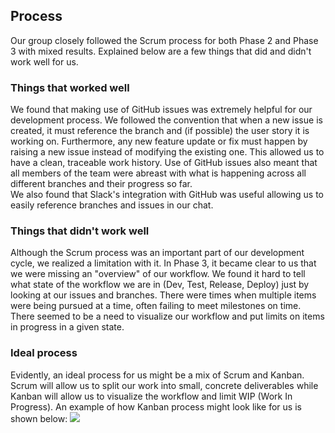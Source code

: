 ## Process

Our group closely followed the Scrum process for both Phase 2 and Phase 3 with mixed results. Explained below are a few things that did and didn't work well for us.

### Things that worked well
We found that making use of GitHub issues was extremely helpful for our development process. We followed the convention that when a new issue is created, it must reference the branch and (if possible) the user story it is working on. Furthermore, any new feature update or fix must happen by raising a new issue instead of modifying the existing one. This allowed us to have a clean, traceable work history. Use of GitHub issues also meant that all members of the team were abreast with what is happening across all different branches and their progress so far. <br>
We also found that Slack's integration with GitHub was useful allowing us to easily reference branches and issues in our chat.

### Things that didn't work well
Although the Scrum process was an important part of our development cycle, we realized a limitation with it. In Phase 3, it became clear to us that we were missing an "overview" of our workflow. We found it hard to tell what state of the workflow we are in (Dev, Test, Release, Deploy) just by looking at our issues and branches. There were times when multiple items were being pursued at a time, often failing to meet milestones on time. There seemed to be a need to visualize our workflow and put limits on items in progress in a given state.


### Ideal process
Evidently, an ideal process for us might be a mix of Scrum and Kanban. Scrum will allow us to split our work into small, concrete deliverables while Kanban will allow us to visualize the workflow and limit WIP (Work In Progress). An example of how Kanban process might look like for us is shown below:
![](https://github.com/UoT-CSC30x-W15/301W15-Prj-Team2-repo/tree/master/Phase3/img/Kanban-Board.png)
